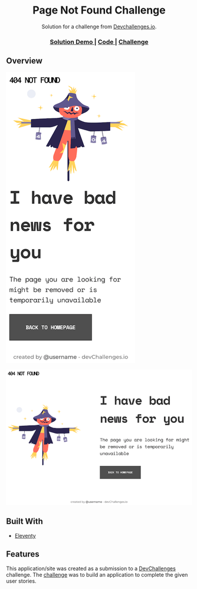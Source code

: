 <h1 align="center">Page Not Found Challenge</h1>

<div align="center">
   Solution for a challenge from  <a href="http://devchallenges.io" target="_blank">Devchallenges.io</a>.
</div>

<div align="center">
  <h3>
    <a href="https://donsuhr.github.io/kata/devchallenges.io/01_404/">
      Solution Demo
    </a>
    <span> | </span>
    <a href="https://github.com/donsuhr/kata/tree/main/src/devchallenges.io/01_404">
      Code
    </a>
    <span> | </span>
    <a href="https://devchallenges.io/challenges/wBunSb7FPrIepJZAg0sY">
      Challenge
    </a>
  </h3>
</div>

## Overview

![mobile web screenshot](https://raw.githubusercontent.com/donsuhr/kata/main/src/devchallenges.io/01_404/src/img/screenshot-devchallenges.io_01_404-MW.png)

![stationary web screenshot](https://raw.githubusercontent.com/donsuhr/kata/main/src/devchallenges.io/01_404/src/img/screenshot-devchallenges.io_01_404-SW.png)

## Built With

- [Eleventy](https://www.11ty.dev/)

## Features

This application/site was created as a submission to a
[DevChallenges](https://devchallenges.io/challenges) challenge. The
[challenge](https://devchallenges.io/challenges/wBunSb7FPrIepJZAg0sY) was to
build an application to complete the given user stories.
